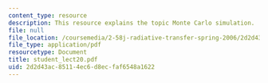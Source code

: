 ```yaml
---
content_type: resource
description: This resource explains the topic Monte Carlo simulation.
file: null
file_location: /coursemedia/2-58j-radiative-transfer-spring-2006/2d2d43ac85114ec6d8ecfaf6548a1622_student_lect20.pdf
file_type: application/pdf
resourcetype: Document
title: student_lect20.pdf
uid: 2d2d43ac-8511-4ec6-d8ec-faf6548a1622
---
```

